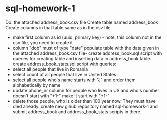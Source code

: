 # sql-homework-1
Do:
the attached address_book.csv file
Create table named address_book
Create columns in that table same as in the csv file
- make first column as id (uuid, primary key) - note, this column not in the csv file, you need to create it
- column "dob" must of type "date"
populate table with the data given in the attached address_book.csv file- create  address_book.sql script with queries for creating table and inserting data in address_book table.
create address_book_stats.sql script with queries:
- select all people that live in Romania
- select count of all people that live in United States
- select all people who's name starts with "J" and order them alphabetically by name 
- update phone_nr column for people who lives in US and who's number doesn't start with "+1-" make it start with "+1-"
- delete those people, who is older than 100 year now. They must have died already.
create new gihub repository named sql-homework-1 and submit address_book and address_book_stats scripts in there.
